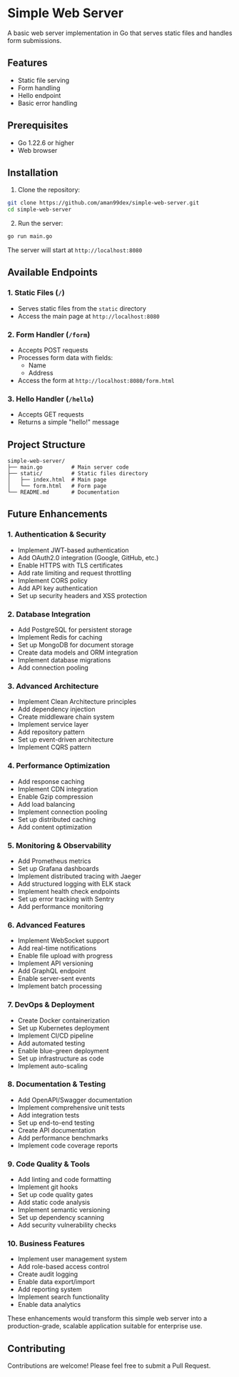 # Simple Web Server

A basic web server implementation in Go that serves static files and handles form submissions.

## Features

- Static file serving
- Form handling
- Hello endpoint
- Basic error handling

## Prerequisites

- Go 1.22.6 or higher
- Web browser

## Installation

1. Clone the repository:
```bash
git clone https://github.com/aman99dex/simple-web-server.git
cd simple-web-server
```

2. Run the server:
```bash
go run main.go
```

The server will start at `http://localhost:8080`

## Available Endpoints

### 1. Static Files (`/`)
- Serves static files from the `static` directory
- Access the main page at `http://localhost:8080`

### 2. Form Handler (`/form`)
- Accepts POST requests
- Processes form data with fields:
  - Name
  - Address
- Access the form at `http://localhost:8080/form.html`

### 3. Hello Handler (`/hello`)
- Accepts GET requests
- Returns a simple "hello!" message

## Project Structure

```
simple-web-server/
├── main.go         # Main server code
├── static/         # Static files directory
│   ├── index.html  # Main page
│   └── form.html   # Form page
└── README.md       # Documentation
```

## Future Enhancements

### 1. Authentication & Security
- Implement JWT-based authentication
- Add OAuth2.0 integration (Google, GitHub, etc.)
- Enable HTTPS with TLS certificates
- Add rate limiting and request throttling
- Implement CORS policy
- Add API key authentication
- Set up security headers and XSS protection

### 2. Database Integration
- Add PostgreSQL for persistent storage
- Implement Redis for caching
- Set up MongoDB for document storage
- Create data models and ORM integration
- Implement database migrations
- Add connection pooling

### 3. Advanced Architecture
- Implement Clean Architecture principles
- Add dependency injection
- Create middleware chain system
- Implement service layer
- Add repository pattern
- Set up event-driven architecture
- Implement CQRS pattern

### 4. Performance Optimization
- Add response caching
- Implement CDN integration
- Enable Gzip compression
- Add load balancing
- Implement connection pooling
- Set up distributed caching
- Add content optimization

### 5. Monitoring & Observability
- Add Prometheus metrics
- Set up Grafana dashboards
- Implement distributed tracing with Jaeger
- Add structured logging with ELK stack
- Implement health check endpoints
- Set up error tracking with Sentry
- Add performance monitoring

### 6. Advanced Features
- Implement WebSocket support
- Add real-time notifications
- Enable file upload with progress
- Implement API versioning
- Add GraphQL endpoint
- Enable server-sent events
- Implement batch processing

### 7. DevOps & Deployment
- Create Docker containerization
- Set up Kubernetes deployment
- Implement CI/CD pipeline
- Add automated testing
- Enable blue-green deployment
- Set up infrastructure as code
- Implement auto-scaling

### 8. Documentation & Testing
- Add OpenAPI/Swagger documentation
- Implement comprehensive unit tests
- Add integration tests
- Set up end-to-end testing
- Create API documentation
- Add performance benchmarks
- Implement code coverage reports

### 9. Code Quality & Tools
- Add linting and code formatting
- Implement git hooks
- Set up code quality gates
- Add static code analysis
- Implement semantic versioning
- Set up dependency scanning
- Add security vulnerability checks

### 10. Business Features
- Implement user management system
- Add role-based access control
- Create audit logging
- Enable data export/import
- Add reporting system
- Implement search functionality
- Enable data analytics

These enhancements would transform this simple web server into a production-grade, scalable application suitable for enterprise use.

## Contributing

Contributions are welcome! Please feel free to submit a Pull Request.


